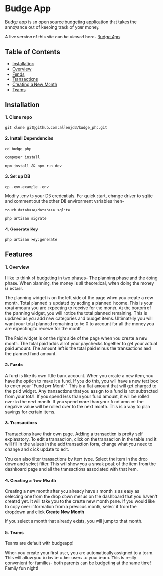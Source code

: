 # Budge App

Budge app is an open source budgeting application that takes the annoyance out of keeping track of your money. 

A live version of this site can be viewed here- [Budge App](https://budgeapp.net)

## Table of Contents

- [Installation](#installation)
- [Overview](#1-overview)
- [Funds](#2-funds)
- [Transactions](#3-transactions)
- [Creating a New Month](#4-creating-a-new-month)
- [Teams](#5-teams)

## Installation

#### 1. Clone repo

```
git clone git@github.com:allenjd3/budge_php.git
```
#### 2. Install Dependencies

```
cd budge_php

composer install

npm install && npm run dev
```

#### 3. Set up DB

```
cp .env.example .env
```

Modify .env to your DB credentials. For quick start, change driver to sqlite and comment out the other DB environment variables then-

```
touch database/database.sqlite

php artisan migrate
```

#### 4. Generate Key

```
php artisan key:generate
```


## Features

#### 1. Overview

I like to think of budgeting in two phases- The planning phase and the doing phase. When planning, the money is all theoretical, when doing the money is actual. 

The planning widget is on the left side of the page when you create a new month. Total planned is updated by adding a planned income. This is your total amount you are expecting to receive for the month. At the bottom of the planning widget, you will notice the total planned remaining. This is updated as you add new categories and budget items. Ultimatelly you will want your total planned remaining to be 0 to account for all the money you are expecting to receive for the month.

The Paid widget is on the right side of the page when you create a new month. The total paid adds all of your paychecks together to get your actual paid amount. The amount left is the total paid minus the transactions and the planned fund amount.

#### 2. Funds

A fund is like its own little bank account. When you create a new item, you have the option to make it a fund. If you do this, you will have a new text box to enter your "Fund per Month" This is a flat amount that will get charged to the paid widget. Any transactions that you assign to a fund is not subtracted from your total. If you spend less than your fund amount, it will be rolled over to the next month. If you spend more than your fund amount the negative value will be rolled over to the next month. This is a way to plan savings for certain items. 

#### 3. Transactions

Transactions have their own page. Adding a transaction is pretty self explanatory. To edit a transaction, click on the transaction in the table and it will fill in the values in the add transaction form, change what you need to change and click update to edit. 

You can also filter transactions by item type. Select the item in the drop down and select filter. This will show you a sneak peak of the item from the dashboard page and all the transactions associated with that item. 

#### 4. Creating a New Month

Creating a new month after you already have a month is as easy as selecting one from the drop down menus on the dashboard that you haven't created yet. It will take you to the create new month pane. If you would like to copy over information from a previous month, select it from the dropdown and click **Create New Month**

If you select a month that already exists, you will jump to that month.

#### 5. Teams

Teams are default with budgeapp!

When you create your first user, you are automatically assigned to a team. This will allow you to invite other users to your team. This is really convenient for families- both parents can be budgeting at the same time! Family fun night!


